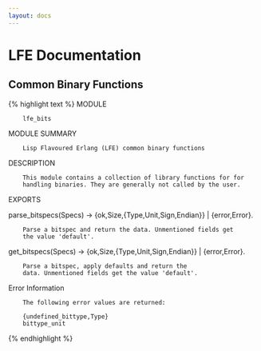 ```yaml
---
layout: docs
---
```


# LFE Documentation

## Common Binary Functions

{% highlight text %}
MODULE

        lfe_bits

MODULE SUMMARY

        Lisp Flavoured Erlang (LFE) common binary functions

DESCRIPTION

        This module contains a collection of library functions for for
        handling binaries. They are generally not called by the user.

EXPORTS

parse_bitspecs(Specs) ->
        {ok,Size,{Type,Unit,Sign,Endian}} |
        {error,Error}.

        Parse a bitspec and return the data. Unmentioned fields get
        the value 'default'.

get_bitspecs(Specs) ->
        {ok,Size,{Type,Unit,Sign,Endian}} |
        {error,Error}.

        Parse a bitspec, apply defaults and return the
        data. Unmentioned fields get the value 'default'.

Error Information

        The following error values are returned:

        {undefined_bittype,Type}
        bittype_unit
{% endhighlight %}
